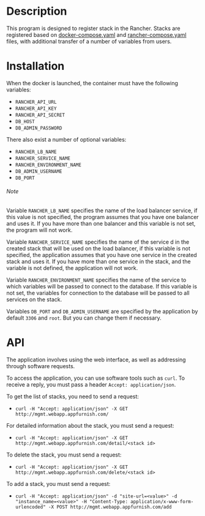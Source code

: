 # Description #

This program is designed to register stack in the Rancher. Stacks are registered based on [docker-compose.yaml](app/files/docker-compose.yaml) and [rancher-compose.yaml](app/files/rancher-compose.yaml) files, with additional transfer of a number of variables from users.

# Installation #

When the docker is launched, the container must have the following variables:

- `RANCHER_API_URL`
- `RANCHER_API_KEY`
- `RANCHER_API_SECRET`
- `DB_HOST`
- `DB_ADMIN_PASSWORD`

There also exist a number of optional variables:

- `RANCHER_LB_NAME`
- `RANCHER_SERVICE_NAME`
- `RANCHER_ENVIRONMENT_NAME`
- `DB_ADMIN_USERNAME`
- `DB_PORT`

###### Note ######

Variable `RANCHER_LB_NAME` specifies the name of the load balancer service, if this value is not specified, the program assumes that you have one balancer and uses it. If you have more than one balancer and this variable is not set, the program will not work.

Variable `RANCHER_SERVICE_NAME` specifies the name of the service d in the created stack that will be used on the load balancer, if this variable is not specified, the application assumes that you have one service in the created stack and uses it. If you have more than one service in the stack, and the variable is not defined, the application will not work.

Variable `RANCHER_ENVIRONMENT_NAME` specifies the name of the service to which variables will be passed to connect to the database. If this variable is not set, the variables for connection to the database will be passed to all services on the stack.

Variables `DB_PORT` and `DB_ADMIN_USERNAME` are specified by the application by default `3306` and `root`. But you can change them if necessary.

# API

The application involves using the web interface, as well as addressing through software requests.

To access the application, you can use software tools such as `curl`. To receive a reply, you must pass a header `Accept: application/json`.

To get the list of stacks, you need to send a request:
- `curl -H "Accept: application/json" -X GET http://mgmt.webapp.appfurnish.com/`

For detailed information about the stack, you must send a request:

- `curl -H "Accept: application/json" -X GET http://mgmt.webapp.appfurnish.com/detail/<stack id>`

To delete the stack, you must send a request:

- `curl -H "Accept: application/json" -X GET http://mgmt.webapp.appfurnish.com/delete/<stack id>`

To add a stack, you must send a request:

- `curl -H "Accept: application/json" -d "site-url=<value>" -d "instance_name=<value>" -H "Content-Type: application/x-www-form-urlencoded" -X POST http://mgmt.webapp.appfurnish.com/add`
